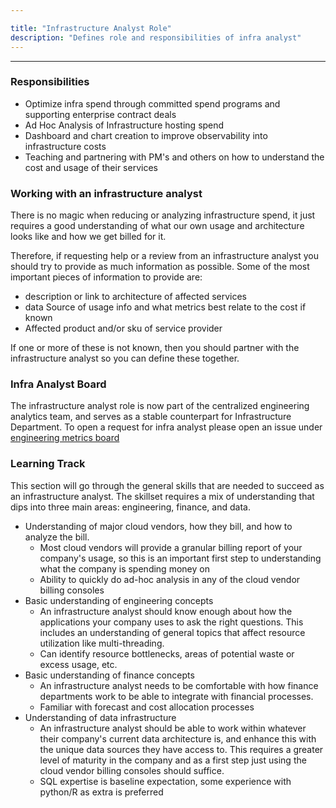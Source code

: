 ```yaml
---

title: "Infrastructure Analyst Role"
description: "Defines role and responsibilities of infra analyst"
---
```











---

### Responsibilities

- Optimize infra spend through committed spend programs and supporting enterprise contract deals
- Ad Hoc Analysis of Infrastructure hosting spend
- Dashboard and chart creation to improve observability into infrastructure costs
- Teaching and partnering with PM's and others on how to understand the cost and usage of their services

### Working with an infrastructure analyst

There is no magic when reducing or analyzing infrastructure spend, it just requires a good understanding of what our own usage and architecture looks like and how we get billed for it.

Therefore, if requesting help or a review from an infrastructure analyst you should try to provide as much information as possible. Some of the most important pieces of information to provide are:

- description or link to architecture of affected services
- data Source of usage info and what metrics best relate to the cost if known
- Affected product and/or sku of service provider

If one or more of these is not known, then you should partner with the infrastructure analyst so you can define these together.

### Infra Analyst Board

The infrastructure analyst role is now part of the centralized engineering analytics team, and serves as a stable counterpart for Infrastructure Department. To open a request for infra analyst please open an issue under [engineering metrics board](https://gitlab.com/gitlab-com/www-gitlab-com/-/boards/1942495?label_name[]=Engineering%20Metrics)

### Learning Track

This section will go through the general skills that are needed to succeed as an infrastructure analyst. The skillset requires a mix of understanding that dips into three main areas: engineering, finance, and data.

- Understanding of major cloud vendors, how they bill, and how to analyze the bill.
    - Most cloud vendors will provide a granular billing report of your company's usage, so this is an important first step to understanding what the company is spending money on
    - Ability to quickly do ad-hoc analysis in any of the cloud vendor billing consoles
- Basic understanding of engineering concepts
    - An infrastructure analyst should know enough about how the applications your company uses to ask the right questions. This includes an understanding of general topics that affect resource utilization like multi-threading.
    - Can identify resource bottlenecks, areas of potential waste or excess usage, etc.
- Basic understanding of finance concepts
   - An infrastructure analyst needs to be comfortable with how finance departments work to be able to integrate with financial processes.
   - Familiar with forecast and cost allocation processes
- Understanding of data infrastructure
    - An infrastructure analyst should be able to work within whatever their company's current data architecture is, and enhance this with the unique data sources they have access to. This requires a greater level of maturity in the company and as a first step just using the cloud vendor billing consoles should suffice.
    - SQL expertise is baseline expectation, some experience with python/R as extra is preferred
